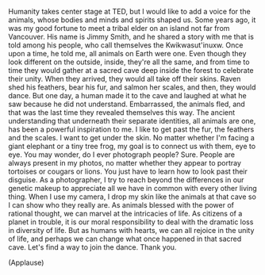 
Humanity takes center stage at TED,
but I would like to add 
a voice for the animals,
whose bodies and minds 
and spirits shaped us.
Some years ago, it was my good fortune
to meet a tribal elder on an island
not far from Vancouver.
His name is Jimmy Smith,
and he shared a story with me
that is told among his people,
who call themselves the Kwikwasut&#39;inuxw.
Once upon a time, he told me,
all animals on Earth were one.
Even though they look different on the outside,
inside, they&#39;re all the same,
and from time to time they would gather
at a sacred cave deep inside the forest
to celebrate their unity.
When they arrived,
they would all take off their skins.
Raven shed his feathers, bear his fur,
and salmon her scales,
and then, they would dance.
But one day, a human made it to the cave
and laughed at what he saw
because he did not understand.
Embarrassed, the animals fled,
and that was the last time
they revealed themselves this way.
The ancient understanding that underneath
their separate identities, all animals are one,
has been a powerful inspiration to me.
I like to get past the fur, the feathers
and the scales.
I want to get under the skin.
No matter whether I&#39;m facing a giant elephant
or a tiny tree frog,
my goal is to connect us with them, eye to eye.
You may wonder, do I ever photograph people?
Sure. People are always present in my photos,
no matter whether they appear
to portray tortoises
or cougars
or lions.
You just have to learn how 
to look past their disguise.
As a photographer,
I try to reach beyond the differences
in our genetic makeup
to appreciate all we have in common
with every other living thing.
When I use my camera,
I drop my skin
like the animals at that cave
so I can show who they really are.
As animals blessed
with the power of rational thought,
we can marvel at the intricacies of life.
As citizens of a planet in trouble,
it is our moral responsibility
to deal with the dramatic loss in diversity of life.
But as humans with hearts,
we can all rejoice in the unity of life,
and perhaps we can change
what once happened in that sacred cave.
Let&#39;s find a way to join the dance.
Thank you.

(Applause)


